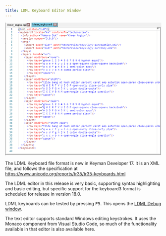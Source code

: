 ```yaml
---
title: LDML Keyboard Editor Window
---
```


![Keyboard Editor - New file, Details tab](../images/ui/frmLDMLEditor.png)

The LDML Keyboard file format is new in Keyman Developer 17. It is an
XML file, and follows the specification at https://www.unicode.org/reports/tr35/tr35-keyboards.html

The LDML editor in this release is very basic, supporting syntax highlighting
and basic editing, but specific support for the keyboard3 format is scheduled
for release in version 18.0.

LDML keyboards can be tested by pressing <kbd>F5</kbd>. This opens the [LDML Debug window](ldml-debug).

The text editor supports standard Windows editing keystrokes. It uses the Monaco
component from Visual Studio Code, so much of the functionality available in
that editor is also available here.
